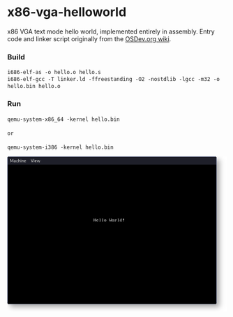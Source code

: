 # x86-vga-helloworld

x86 VGA text mode hello world, implemented entirely in assembly.
Entry code and linker script originally from the [OSDev.org wiki](https://wiki.osdev.org/Bare_Bones).

### Build

```shell
i686-elf-as -o hello.o hello.s
i686-elf-gcc -T linker.ld -ffreestanding -O2 -nostdlib -lgcc -m32 -o hello.bin hello.o 
```

### Run
```shell
qemu-system-x86_64 -kernel hello.bin

or

qemu-system-i386 -kernel hello.bin
```

![QEMU VGA display](https://github.com/nsfalex/x86-vga-helloworld/raw/main/img/qemu-system.png)
